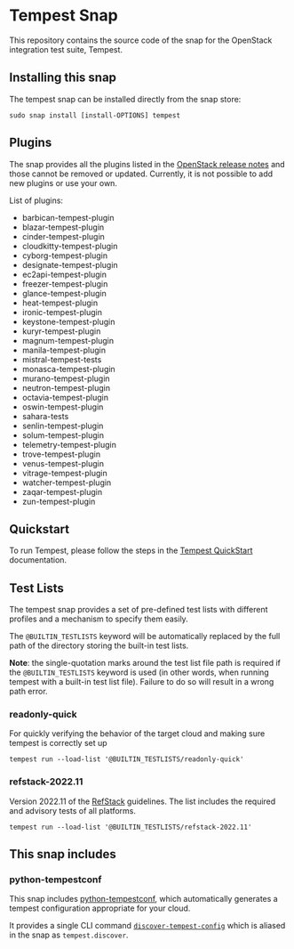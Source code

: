 # Tempest Snap

This repository contains the source code of the snap for the OpenStack integration
test suite, Tempest.

## Installing this snap

The tempest snap can be installed directly from the snap store:

    sudo snap install [install-OPTIONS] tempest

## Plugins

The snap provides all the plugins listed in the [OpenStack release notes] and those
cannot be removed or updated. Currently, it is not possible to add new plugins or use
your own.

List of plugins:

- barbican-tempest-plugin
- blazar-tempest-plugin
- cinder-tempest-plugin
- cloudkitty-tempest-plugin
- cyborg-tempest-plugin
- designate-tempest-plugin
- ec2api-tempest-plugin
- freezer-tempest-plugin
- glance-tempest-plugin
- heat-tempest-plugin
- ironic-tempest-plugin
- keystone-tempest-plugin
- kuryr-tempest-plugin
- magnum-tempest-plugin
- manila-tempest-plugin
- mistral-tempest-tests
- monasca-tempest-plugin
- murano-tempest-plugin
- neutron-tempest-plugin
- octavia-tempest-plugin
- oswin-tempest-plugin
- sahara-tests
- senlin-tempest-plugin
- solum-tempest-plugin
- telemetry-tempest-plugin
- trove-tempest-plugin
- venus-tempest-plugin
- vitrage-tempest-plugin
- watcher-tempest-plugin
- zaqar-tempest-plugin
- zun-tempest-plugin


## Quickstart
To run Tempest, please follow the steps in the [Tempest QuickStart] documentation.

## Test Lists
The tempest snap provides a set of pre-defined test lists with different profiles
and a mechanism to specify them easily.

The `@BUILTIN_TESTLISTS` keyword will be automatically replaced by the full path
of the directory storing the built-in test lists.

**Note**: the single-quotation marks around the test list file path is required
if the `@BUILTIN_TESTLISTS` keyword is used (in other words, when running tempest
with a built-in test list file). Failure to do so will result in a wrong path
error.

### readonly-quick
For quickly verifying the behavior of the target cloud and making sure tempest
is correctly set up

    tempest run --load-list '@BUILTIN_TESTLISTS/readonly-quick'

### refstack-2022.11
Version 2022.11 of the [RefStack] guidelines.
The list includes the required and advisory tests of all platforms.

    tempest run --load-list '@BUILTIN_TESTLISTS/refstack-2022.11'

## This snap includes

### python-tempestconf
This snap includes [python-tempestconf], which automatically generates a tempest
configuration appropriate for your cloud.

It provides a single CLI command [`discover-tempest-config`] which is aliased in
the snap as `tempest.discover`.

[OpenStack release notes]: https://releases.openstack.org/antelope/index.html#tempest-plugins
[python-tempestconf]: https://opendev.org/openinfra/python-tempestconf
[`discover-tempest-config`]: https://docs.opendev.org/openinfra/python-tempestconf/latest/cli/cli_options.html#discover-tempest-config
[Tempest QuickStart]: https://docs.openstack.org/tempest/latest/overview.html#quickstart
[RefStack]: (https://refstack.openstack.org/#/)
